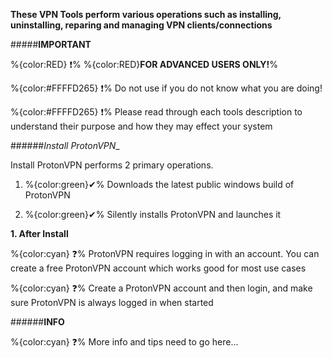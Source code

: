 **These VPN Tools perform various operations such as installing, uninstalling, reparing and managing VPN clients/connections**

#####__IMPORTANT__

%{color:RED} ❗% %{color:RED}**FOR ADVANCED USERS ONLY!**% 

%{color:#FFFFD265} ❗% Do not use if you do not know what you are doing!

%{color:#FFFFD265} ❗% Please read through each tools description to understand their purpose and how they may effect your system

######_Install ProtonVPN__

Install ProtonVPN performs 2 primary operations. 

  1. %{color:green}✔% Downloads the latest public windows build of ProtonVPN

  2. %{color:green}✔% Silently installs ProtonVPN and launches it

__**1. After Install**__

%{color:cyan} ❓% ProtonVPN requires logging in with an account. You can create a free ProtonVPN account which works good for most use cases

%{color:cyan} ❓% Create a ProtonVPN account and then login, and make sure ProtonVPN is always logged in when started

######__INFO__

%{color:cyan} ❓% More info and tips need to go here... 

